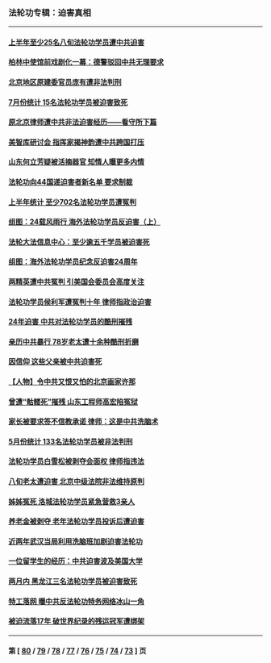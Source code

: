 ### 法轮功专辑：迫害真相
---
#### [上半年至少25名八旬法轮功学员遭中共迫害](../../pages/nf4379/n14048655.md?08110430) 
#### [柏林中使馆前戏剧化一幕：德警驳回中共无理要求](../../pages/nf4379/n14050320.md?08110430) 
#### [北京地区原建委官员庞有遭非法判刑](../../pages/nf4379/n14049897.md?08110430) 
#### [7月份统计 15名法轮功学员被迫害致死](../../pages/nf4379/n14048158.md?08110430) 
#### [原北京律师遭中共非法迫害经历——看守所下篇](../../pages/nf4379/n14040009.md?08110430) 
#### [美智库研讨会 指挥家揭神韵遭中共跨国打压](../../pages/nf4379/n14048476.md?08110430) 
#### [山东何立芳疑被活摘器官 知情人曝更多内情](../../pages/nf4379/n14047530.md?08110430) 
#### [法轮功向44国递迫害者新名单 要求制裁](../../pages/nf4379/n14046082.md?08110430) 
#### [上半年统计 至少702名法轮功学员遭冤判](../../pages/nf4379/n14045278.md?08110430) 
#### [组图：24载风雨行 海外法轮功学员反迫害（上）](../../pages/nf4379/n14031583.md?08110430) 
#### [法轮大法信息中心：至少逾五千学员被迫害死](../../pages/nf4379/n14043255.md?08110430) 
#### [组图：海外法轮功学员纪念反迫害24周年](../../pages/nf4379/n14037675.md?08110430) 
#### [两精英遭中共冤判 引美国会委员会高度关注](../../pages/nf4379/n14026429.md?08110430) 
#### [法轮功学员侯利军遭冤判十年 律师指政治迫害](../../pages/nf4379/n14020465.md?08110430) 
#### [24年迫害 中共对法轮功学员的酷刑摧残](../../pages/nf4379/n14016856.md?08110430) 
#### [亲历中共暴行 78岁老太遭十余种酷刑折磨](../../pages/nf4379/n14016167.md?08110430) 
#### [因信仰 这些父亲被中共迫害死](../../pages/nf4379/n14015381.md?08110430) 
#### [【人物】令中共又恨又怕的北京画家许那](../../pages/nf4379/n14015698.md?08110430) 
#### [曾遭“骷髅死”摧残 山东工程师高宏陷冤狱](../../pages/nf4379/n14014585.md?08110430) 
#### [家长被要求签不信教承诺 律师：这是中共洗脑术](../../pages/nf4379/n14014255.md?08110430) 
#### [5月份统计 133名法轮功学员被非法判刑](../../pages/nf4379/n14013124.md?08110430) 
#### [法轮功学员白雪松被剥夺会面权 律师指违法](../../pages/nf4379/n14012545.md?08110430) 
#### [八旬老太遭迫害 北京中级法院非法维持原判](../../pages/nf4379/n14011579.md?08110430) 
#### [姊姊冤死 洛城法轮功学员紧急营救3亲人](../../pages/nf4379/n14011859.md?08110430) 
#### [养老金被剥夺 老年法轮功学员投诉后遭迫害](../../pages/nf4379/n14011154.md?08110430) 
#### [近两年武汉当局利用洗脑班加剧迫害法轮功](../../pages/nf4379/n14009413.md?08110430) 
#### [一位留学生的经历：中共迫害波及美国大学](../../pages/nf4379/n14008375.md?08110430) 
#### [两月内 黑龙江三名法轮功学员被迫害致死](../../pages/nf4379/n14006552.md?08110430) 
#### [特工落网 曝中共反法轮功特务网络冰山一角](../../pages/nf4379/n14006412.md?08110430) 
#### [被迫流落17年 破世界纪录的残运冠军遭绑架](../../pages/nf4379/n14006004.md?08110430) 

---
#### 第 [ [80](./80.md?08110430) / [79](./79.md?08110430) / [78](./78.md?08110430) / [77](./77.md?08110430) / [76](./76.md?08110430) / [75](./75.md?08110430) / [74](./74.md?08110430) / [73](./73.md?08110430) ] 页
